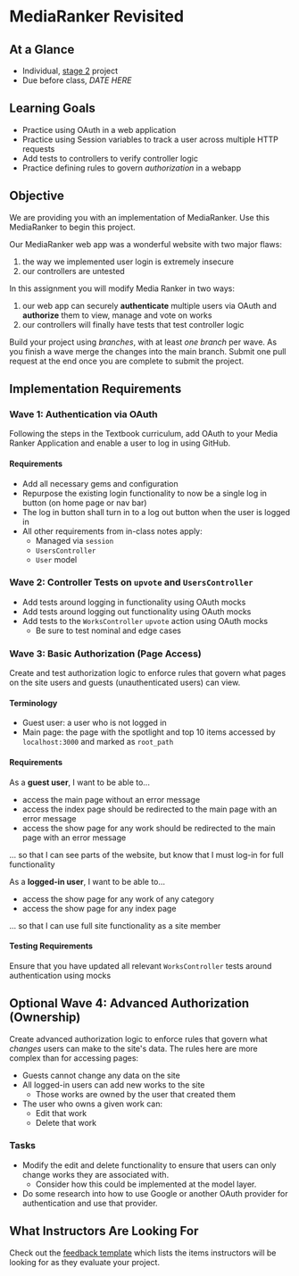# MediaRanker Revisited

## At a Glance

- Individual, [stage 2](https://github.com/Ada-Developers-Academy/pedagogy/blob/master/rule-of-three.md#stage-2) project
- Due before class, *DATE HERE*

## Learning Goals
- Practice using OAuth in a web application
- Practice using Session variables to track a user across multiple HTTP requests
- Add tests to controllers to verify controller logic
- Practice defining rules to govern _authorization_ in a webapp

## Objective

We are providing you with an implementation of MediaRanker. Use this MediaRanker to begin this project.

Our MediaRanker web app was a wonderful website with two major flaws:
1. the way we implemented user login is extremely insecure
1. our controllers are untested

In this assignment you will modify Media Ranker in two ways:
1. our web app can securely **authenticate** multiple users via OAuth and **authorize** them to view, manage and vote on works
1. our controllers will finally have tests that test controller logic

Build your project using _branches_, with at least _one branch_ per wave.  As you finish a wave merge the changes into the main branch. Submit one pull request at the end once you are complete to submit the project.

## Implementation Requirements

### Wave 1: Authentication via OAuth

Following the steps in the Textbook curriculum, add OAuth to your Media Ranker Application and enable a user to log in using GitHub.

#### Requirements

- Add all necessary gems and configuration
- Repurpose the existing login functionality to now be a single log in button (on home page or nav bar)
- The log in button shall turn in to a log out button when the user is logged in
- All other requirements from in-class notes apply:
  - Managed via `session`
  - `UsersController`
  - `User` model

### Wave 2: Controller Tests on `upvote` and `UsersController`

- Add tests around logging in functionality using OAuth mocks
- Add tests around logging out functionality using OAuth mocks
- Add tests to the `WorksController` `upvote` action using OAuth mocks
  - Be sure to test nominal and edge cases

### Wave 3: Basic Authorization (Page Access)

Create and test authorization logic to enforce rules that govern what pages on the site users and guests (unauthenticated users) can view.

#### Terminology

- Guest user: a user who is not logged in
- Main page: the page with the spotlight and top 10 items accessed by `localhost:3000` and marked as `root_path`

#### Requirements

As a **guest user**, I want to be able to...

  - access the main page without an error message
  - access the index page should be redirected to the main page with an error message
  - access the show page for any work should be redirected to the main page with an error message

... so that I can see parts of the website, but know that I must log-in for full functionality

As a **logged-in user**, I want to be able to...

  - access the show page for any work of any category
  - access the show page for any index page

... so that I can use full site functionality as a site member

#### Testing Requirements

Ensure that you have updated all relevant `WorksController` tests around authentication using mocks

## Optional Wave 4: Advanced Authorization (Ownership)

Create advanced authorization logic to enforce rules that govern what _changes_ users can make to the site's data. The rules here are more complex than for accessing pages:
- Guests cannot change any data on the site
- All logged-in users can add new works to the site
  - Those works are owned by the user that created them
- The user who owns a given work can:
  - Edit that work
  - Delete that work

### Tasks
- Modify the edit and delete functionality to ensure that users can only change works they are associated with.
  - Consider how this could be implemented at the model layer.
- Do some research into how to use Google or another OAuth provider for authentication and use that provider.

## What Instructors Are Looking For

Check out the [feedback template](feedback.md) which lists the items instructors will be looking for as they evaluate your project.